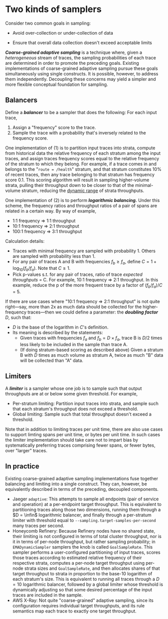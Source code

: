 # Two kinds of samplers
Consider two common goals in sampling:
- Avoid over-collection or under-collection of data

- Ensure that overall data collection doesn't exceed acceptable limits

***Coarse-grained adaptive sampling*** is a technique where, given a *heterogeneous* stream of traces, the sampling probabilities of each trace are determined in order to promote the preceding goals. Existing implementations of coarse-grained adaptive sampling pursue these goals simultaneously using single constructs. It is possible, however, to address them independently. Decoupling these concerns may yield a simpler and more flexible conceptual foundation for sampling.

## Balancers
Define a ***balancer*** to be a sampler that does the following: For each input trace,
1. Assign a "frequency" score to the trace.
1. Sample the trace with a probability that's inversely related to the frequency score.

One implementation of (1) is to partition input traces into strata, compute from historical data the relative frequency of each stratum among the input traces, and assign traces frequency scores equal to the relative frequency of the stratum to which they belong. For example, if a trace comes in and belongs to the "`route = /health`" stratum, and that stratum constitutes 10% of recent traces, then any trace belonging to that stratum has frequency score 0.1. This scoring algorithm will result in sampling higher-volume strata, pulling their throughput down to be closer to that of the minimal-volume stratum, reducing the [dynamic range](https://en.wikipedia.org/wiki/Dynamic_range) of strata throughputs.

One implementation of (2) is to perform ***logarithmic balancing.*** Under this scheme, the frequency ratios and throughput ratios of a pair of spans are related in a certain way. By way of example,
- 1:1 frequency => 1:1 throughput
- 10:1 frequency => 2:1 throughput
- 100:1 frequency => 3:1 throughput

Calculation details:
- Traces with minimal frequency are sampled with probability 1. Others are sampled with probability less than 1.
- For any pair of traces A and B with frequencies $f_b \geq f_a$, define $C = 1 + \log_{10}(f_b/f_a)$. Note that $C \geq 1$.
- Pick p-values s.t. for any pair of traces, ratio of trace *expected throughputs* = C. For example, 10:1 frequency => 2:1 throughput. In this example, reduce the p of the more frequent trace by a factor of $(f_b/f_a)/C$ = 5.

If there are use cases where "10:1 frequency => 2:1 throughput" is not quite right—say, more than 2x as much data should be collected for the higher-frequency traces—then we could define a parameter: the ***doubling factor*** $D$, such that:

- $D$ is the base of the logarithm in $C$'s definition.
- Its meaning is described by the statements:
  - Given traces with frequencies $f_a$ and $f_b = D \times f_a$, trace B is $D/2$ times less likely to be included in the sample than trace A.
  - (If doing stratum-based scoring as described above) Given a stratum B with $D$ times as much volume as stratum A, twice as much "B" data will be collected than "A" data.

## Limiters
A ***limiter*** is a sampler whose one job is to sample such that output throughputs are at or below some given threshold. For example,
- Per-stratum limiting: Partition input traces into strata, and sample such that each stratum's throughput does not exceed a threshold.
- Global limiting: Sample such that total throughput doesn't exceed a threshold.

Note that in addition to limiting traces per unit time, there are also use cases to support limting spans per unit time, or bytes per unit time. In such cases the limiter implementation should take care not to impart bias by systematically preferring traces comprising fewer spans, or fewer bytes, over "larger" traces.

## In practice
Existing coarse-grained adaptive sampling implementations fuse together balancing and limiting into a single construct. They can, however, be equivalently described in terms of the preceding, decoupled components.
- Jaeger `adaptive`: This attempts to sample all endpoints (pair of service and operation) at a per-endpoint target throughput. This is equivalent to partitioning traces along those two dimensions, running them through a $D = \infin$ logarithmic balancer, and finally through a per-stratum limiter with threshold equal to `--sampling.target-samples-per-second` many traces per second.
- Honeycomb Refinery: Because Refinery nodes have no shared state, their limiting is not configured in terms of total cluster throughput, nor is it in terms of per-node throughput, but rather sampling probability; in `EMADynamicSampler` samplers the knob is called `GoalSampleRate`. This sampler performs a user-configured partitioning of input traces, scores those traces according to estimated relative frequency of their respective strata, computes a per-node target throughput using per-node strata sizes and `GoalSampleRate`, and then allocates shares of that target throughput to strata in proportion to the base-10 logarithm of each stratum's size. This is equivalent to running all traces through a $D = 10$ logarithmic balancer, followed by a global limiter whose threshold is dynamically adjusting so that some desired percentage of the input traces are included in the sample.
- AWS X-Ray: Not quite "coarse-grained" adaptive sampling, since its configuration requires individual target throughputs, and its rule semantics map each trace to exactly one target throughput.
